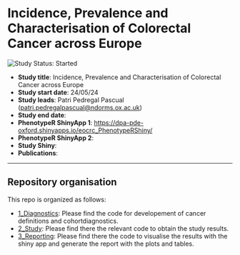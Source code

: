 # Incidence, Prevalence and Characterisation of Colorectal Cancer across Europe
<img src="https://img.shields.io/badge/Study%20Status-Started-blue.svg" alt="Study Status: Started">

- **Study title**: Incidence, Prevalence and Characterisation of Colorectal Cancer across Europe
- **Study start date**: 24/05/24
- **Study leads**: Patri Pedregal Pascual (patri.pedregalpascual@ndorms.ox.ac.uk)
- **Study end date**:
- **PhenotypeR ShinyApp 1**: https://dpa-pde-oxford.shinyapps.io/eocrc_PhenotypeRShiny/
- **PhenotypeR ShinyApp 2**: 
- **Study Shiny**:
- **Publications**:

---
## Repository organisation

This repo is organized as follows:
- [1_Diagnostics](https://github.com/oxford-pharmacoepi/THIN_incidence_prevalence_cancers/tree/main/1_Diagnostics): Please find the code for developement of cancer definitions and cohortdiagnostics.
- [2_Study](https://github.com/oxford-pharmacoepi/THIN_incidence_prevalence_cancers/tree/main/2_Study): Please find there the relevant code to obtain the study results.
- [3_Reporting](https://github.com/oxford-pharmacoepi/THIN_incidence_prevalence_cancers/tree/main/3_Reporting): Please find there the code to visualise the results with the shiny app and generate the report with the plots and tables.
